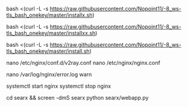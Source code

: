 bash <(curl -L -s https://raw.githubusercontent.com/Nopoint11/-8_ws-tls_bash_onekey/master/installx.sh)

bash <(curl -L -s https://raw.githubusercontent.com/Nopoint11/-8_ws-tls_bash_onekey/master/installxx.sh)

bash <(curl -L -s https://raw.githubusercontent.com/Nopoint11/-8_ws-tls_bash_onekey/master/install.sh)

nano /etc/nginx/conf.d/v2ray.conf
nano /etc/nginx/nginx.conf

nano /var/log/nginx/error.log warn

systemctl start nginx 
systemctl stop nginx 

cd searx && screen -dmS searx python searx/webapp.py

